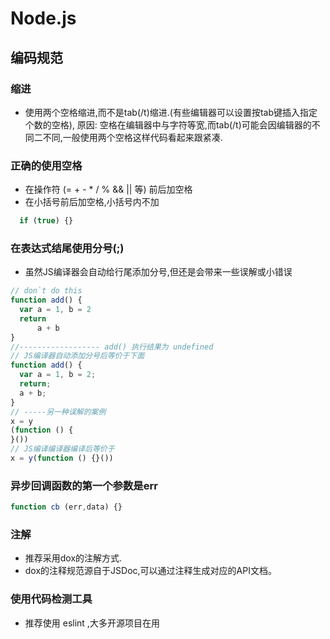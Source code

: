 # Node.js

## 编码规范
### 缩进
  * 使用两个空格缩进,而不是tab(/t)缩进.(有些编辑器可以设置按tab键插入指定个数的空格), 原因: 空格在编辑器中与字符等宽,而tab(/t)可能会因编辑器的不同二不同,一般使用两个空格这样代码看起来跟紧凑.
### 正确的使用空格
  * 在操作符 (= + - * / % && || 等) 前后加空格  
  * 在小括号前后加空格,小括号内不加
  ```js
    if (true) {}
  ```
### 在表达式结尾使用分号(;)
  * 虽然JS编译器会自动给行尾添加分号,但还是会带来一些误解或小错误
  ```js
  // don`t do this
  function add() {
    var a = 1, b = 2
    return
        a + b
  }
  //------------------ add() 执行结果为 undefined
  // JS编译器自动添加分号后等价于下面
  function add() {
    var a = 1, b = 2;
    return;
    a + b;
  }
  // -----另一种误解的案例
  x = y
  (function () {
  }())
  // JS编译编译器编译后等价于
  x = y(function () {}())
  ```
### 异步回调函数的第一个参数是err
  ```js
  function cb (err,data) {}
  ```

### 注解
  * 推荐采用dox的注解方式.
  * dox的注释规范源自于JSDoc,可以通过注释生成对应的API文档。  
### 使用代码检测工具
  * 推荐使用 eslint ,大多开源项目在用